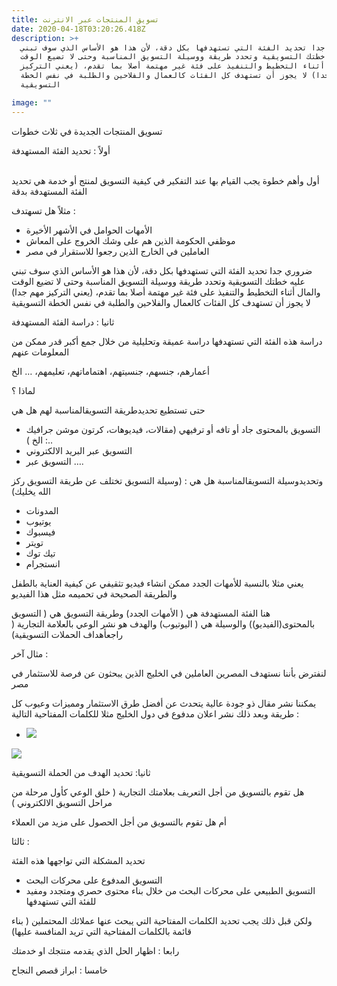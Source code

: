 ```yaml
---
title: تسويق المنتجات عبر الانترنت
date: 2020-04-18T03:20:26.418Z
description: >+
  ضروري جدا تحديد الفئة التي تستهدفها بكل دقة، لأن هذا هو الأساس الذي سوف تبني
  عليه خطتك التسويقية وتحدد طريقة ووسيلة التسويق المناسبة وحتى لا تضيع الوقت
  والمال أثناء التخطيط والتنفيذ على فئة غير مهتمة أصلا بما تقدم، (يعني التركيز
  مهم جدا) لا يجوز أن تستهدف كل الفئات كالعمال والفلاحين والطلبة في نفس الخطة
  التسويقية

image: ""
---
```

تسويق المنتجات الجديدة في ثلاث خطوات



أولاً : تحديد الفئة المستهدفة

\
أول وأهم خطوة يجب القيام بها عند التفكير في كيفية التسويق لمنتج أو خدمة هي تحديد الفئة المستهدفة بدقة



مثلاً هل تسهتدف :



* الأمهات الحوامل في الأشهر الأخيرة
* موظفي الحكومة الذين هم على وشك الخروج على المعاش
* العاملين في الخارج الذين رجعوا للاستقرار في مصر



ضروري جدا تحديد الفئة التي تستهدفها بكل دقة، لأن هذا هو الأساس الذي سوف تبني عليه خطتك التسويقية وتحدد طريقة ووسيلة التسويق المناسبة وحتى لا تضيع الوقت والمال أثناء التخطيط والتنفيذ على فئة غير مهتمة أصلا بما تقدم، (يعني التركيز مهم جدا) لا يجوز أن تستهدف كل الفئات كالعمال والفلاحين والطلبة في نفس الخطة التسويقية



ثانيا : دراسة الفئة المستهدفة



دراسة هذه الفئة التي تستهدفها دراسة عميقة وتحليلية من خلال جمع أكبر قدر ممكن من المعلومات عنهم



أعمارهم، جنسهم، جنسيتهم، اهتماماتهم، تعليمهم، … الخ



لماذا ؟



حتى تستطيع تحديدطريقة التسويقالمناسبة لهم هل هي



* التسويق بالمحتوى جاد أو تافه أو ترفيهي (مقالات، فيديوهات، كرتون موشن جرافيك ..: الخ )
* التسويق عبر البريد الالكتروني
* التسويق عبر ….



وتحديدوسيلة التسويقالمناسبة هل هي : (وسيلة التسويق تختلف عن طريقة التسويق ركز الله يخليك)



* المدونات
* يوتيوب
* فيسبوك
* تويتر
* تيك توك
* انستجرام



يعني مثلا بالنسبة للأمهات الجدد ممكن انشاء فيديو تثقيفي عن كيفية العناية بالطفل والطريقة الصحيحة في تحميمه مثل هذا الفيديو



هنا الفئة المستهدفة هي ( الأمهات الجدد) وطريقة التسويق هي ( التسويق بالمحتوى(الفيديو)) والوسيلة هي ( اليوتيوب) والهدف هو نشر الوعي بالعلامة التجارية ( راجعأهداف الحملات التسويقية)



مثال آخر :



لنفترض بأننا نستهدف المصرين العاملين في الخليج الذين يبحثون عن فرصة للاستثمار في مصر



يمكننا نشر مقال ذو جودة عالية يتحدث عن أفضل طرق الاستثمار ومميزات وعيوب كل طريقة وبعد ذلك نشر اعلان مدفوع في دول الخليج مثلا للكلمات المفتاحية التالية :



* ![](https://lh4.googleusercontent.com/7GWJBf5nCrVCjJNNsvgwR1bQTyX3oW48xcH1jXhAnUrrQEaA7MI6oId6nlFuXSN6IXFNierjV1MA0FlyqSrJ5pqYqruNMsO-MsZ-HZ09et7JRu5hr-wkbnbSAp7Ma4MvzohKSboH)





![](https://lh6.googleusercontent.com/X3tKGJldqZjWyN7w99eSnjqPsAAgXTGJgCZ70b-NcdU8vweELVyRNFD_pgmbl729RKJmjiOU7ykqm0NzIGkWEKY3erl7gV2rzqabe1P8QITCc4TMsjGkk1JoKd8aCOqynd8knZbC)



ثانيا: تحديد الهدف من الحملة التسويقية



هل تقوم بالتسويق من أجل التعريف بعلامتك التجارية ( خلق الوعي كأول مرحلة من مراحل التسويق الالكتروني )



أم هل تقوم بالتسويق من أجل الحصول على مزيد من العملاء



ثالثا :



تحديد المشكلة التي تواجهها هذه الفئة



* التسويق المدفوع على محركات البحث
* التسويق الطبيعي على محركات البحث من خلال بناء محتوى حصري ومتجدد ومفيد للفئة التي تستهدفها

ولكن قبل ذلك يجب تحديد الكلمات المفتاحية التي يبحث عنها عملائك المحتملين ( بناء قائمة بالكلمات المفتاحية التي تريد المنافسة عليها)





رابعا : اظهار الحل الذي يقدمه منتجك او خدمتك



خامسا : ابراز قصص النجاح